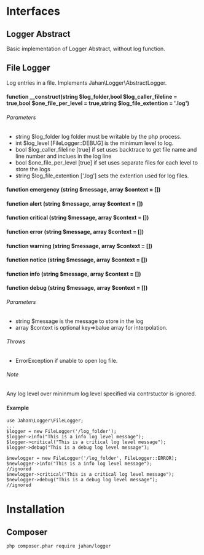# Interfaces
## Logger Abstract
Basic implementation of Logger Abstract, without log function.

## File Logger
Log entries in a file. Implements Jahan\Logger\AbstractLogger.

#### function __construct(string $log_folder,bool $log_caller_fileline = true,bool $one_file_per_level = true,string $log_file_extention = '.log')
###### Parameters
- string $log_folder log folder must be writable by the php process.
- int $log_level [FileLogger::DEBUG] is the minimum level to log.
- bool $log_caller_fileline [true] if set uses backtrace to get file name and line number and inclues in the log line
- bool $one_file_per_level [true] if set uses separate files for each level to store the logs
- string $log_file_extention ['.log'] sets the extention used for log files.

#### function emergency	(string $message, array $context = [])
#### function alert	(string $message, array $context = [])
#### function critical	(string $message, array $context = [])
#### function error	(string $message, array $context = [])
#### function warning	(string $message, array $context = [])
#### function notice	(string $message, array $context = [])
#### function info	(string $message, array $context = [])
#### function debug	(string $message, array $context = [])

###### Parameters
- string $message is the message to store in the log
- array $context is optional key=>balue array for interpolation.
###### Throws
- ErrorException if unable to open log file.
###### Note
Any log level over mininmum log level specified via contrstuctor is ignored.

#### Example
```
use Jahan\Logger\FileLogger;
...
$logger = new FileLogger('/log_folder');
$logger->info("This is a info log level message");
$logger->critical("This is a critical log level message");
$logger->debug("This is a debug log level message");

$newlogger = new FileLogger('/log_folder', FileLogger::ERROR);
$newlogger->info("This is a info log level message");			//ignored
$newlogger->critical("This is a critical log level message");
$newlogger->debug("This is a debug log level message");			//ignored
```

# Installation
## Composer
```
php composer.phar require jahan/logger
```
